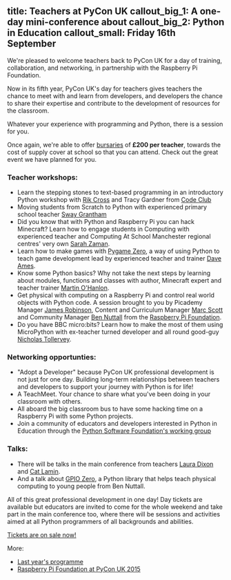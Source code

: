 title: Teachers at PyCon UK
callout_big_1: A one-day mini-conference about
callout_big_2: Python in Education
callout_small: Friday 16th September
---

We're pleased to welcome teachers back to PyCon UK for a day of training,
collaboration, and networking, in partnership with the Raspberry Pi Foundation.

Now in its fifth year, PyCon UK's day for teachers gives teachers the chance to
meet with and learn from developers, and developers the chance to share their
expertise and contribute to the development of resources for the classroom.

Whatever your experience with programming and Python, there is a session for you.

Once again, we're able to offer [bursaries](/teachers/bursaries/) of **£200 per
teacher**, towards the cost of supply cover at school so that you can attend. Check out the great event we have planned for you.

### Teacher workshops:

 * Learn the stepping stones to text-based programming in an introductory Python workshop with [Rik Cross](https://twitter.com/CodeClubRik) and Tracy Gardner from [Code Club](https://www.codeclub.org.uk/)
 * Moving students from Scratch to Python with experienced primary school teacher [Sway Grantham](http://swaygrantham.co.uk/)
 * Did you know that with Python and Raspberry Pi you can hack Minecraft? Learn how to engage students in Computing with experienced teacher and Computing At School Manchester regional centres' very own [Sarah Zaman](https://twitter.com/sezzyann72).
 * Learn how to make games with [Pygame Zero](http://mauveweb.co.uk/posts/2015/05/pygame-zero.html), a way of using Python to teach game development lead by experienced teacher and trainer [Dave Ames](https://twitter.com/davidames?lang=en-gb).
 * Know some Python basics? Why not take the next steps by learning about modules, functions and classes with author, Minecraft expert and teacher trainer [Martin O'Hanlon](http://www.stuffaboutcode.com/).
 * Get physical with computing on a Raspberry Pi and control real world objects with Python code. A session brought to you by Picademy Manager [James Robinson](https://twitter.com/legojames), Content and Curriculum Manager [Marc Scott](https://twitter.com/Coding2Learn) and Community Manager [Ben Nuttall](https://twitter.com/ben_nuttall) from the [Raspberry Pi Foundation](http://raspberrypi.org/education).
 * Do you have BBC micro:bits? Learn how to make the most of them using MicroPython with ex-teacher turned developer and all round good-guy [Nicholas Tollervey](http://ntoll.org/).

### Networking opportunties:

 * "Adopt a Developer" because PyCon UK professional development is not just for one day. Building long-term relationships between teachers and developers to support your journey with Python is for life!
 * A TeachMeet. Your chance to share what you've been doing in your classroom with others.
 * All aboard the big classroom bus to have some hacking time on a Raspberry Pi with some Python projects.
 * Join a community of educators and developers interested in Python in Education through the [Python Software Foundation's working group](https://wiki.python.org/psf/PythonEduWG)

### Talks:

 * There will be talks in the main conference from teachers [Laura Dixon](https://codeboom.wordpress.com/) and [Cat Lamin](https://teachprimarycomputing.wordpress.com/).
 * And a talk about [GPIO Zero](https://www.raspberrypi.org/magpi/gpio-zero-essentials/), a Python library that helps teach physical computing to young people from Ben Nuttall.

All of this great professional development in one day! Day tickets are available but educators are invited to come for the whole weekend and take part in the main conference too, where there will be sessions and activities aimed at all Python
programmers of all backgrounds and abilities.

[Tickets are on sale now!](/tickets/)

More:

 * [Last year's programme](http://2015.pyconuk.org/education/#teachers)
 * [Raspberry Pi Foundation at PyCon UK 2015](https://www.raspberrypi.org/blog/kids-teachers-developers-pyconuk-2015/)
